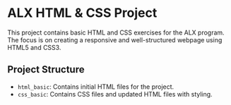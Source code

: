 # ALX HTML & CSS Project

This project contains basic HTML and CSS exercises for the ALX program. The focus is on creating a responsive and well-structured webpage using HTML5 and CSS3.

## Project Structure

- `html_basic`: Contains initial HTML files for the project.
- `css_basic`: Contains CSS files and updated HTML files with styling.

